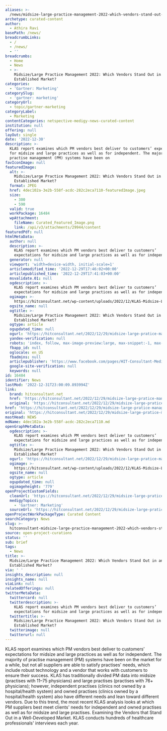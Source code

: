 ```yaml
---
aliases: >-
  /news/midsize-large-practice-management-2022-which-vendors-stand-out-in-an-established-market
archetype: curated-content
author:
  - Athira Ravi
basePath: /news/
breadcrumbLinks:
  - /
  - /news/
  - ''
breadcrumbs:
  - Home
  - News
  - >-
    Midsize/Large Practice Management 2022: Which Vendors Stand Out in an
    Established Market?
categories:
  - 'Gartner: Marketing'
categorySlug:
  - 'gartner: marketing'
categoryUrl:
  - topic/gartner-marketing
categoryLabel:
  - Marketing
contentCategories: netspective-medigy-news-curated-content
institution: null
offering: null
layOut: single
date: '2022-12-30'
description: >-
  KLAS report examines which PM vendors best deliver to customers’ expectations
  for midsize and large practices as well as for independent. The majority of
  practise management (PM) systems have been on 
favIconImage: null
featuredImage:
  alt: >-
    Midsize/Large Practice Management 2022: Which Vendors Stand Out in an
    Established Market?
  format: JPEG
  href: 4dec102a-3e2b-558f-acdc-282c2eca7110-featuredImage.jpeg
  size:
    - 300
    - 590
  valid: true
  workPackage: 16484
  wpAttachment:
    fileName: Curated_Featured_Image.png
    link: /api/v3/attachments/29944/content
featuredPdf: null
htmlMetaData:
  author: null
  description: >-
    KLAS report examines which PM vendors best deliver to customers’
    expectations for midsize and large practices as well as for independent...
  generator: null
  viewport: 'width=device-width, initial-scale=1'
  articlemodified_time: '2022-12-29T17:46:02+00:00'
  articlepublished_time: '2022-12-29T17:41:03+00:00'
  msvalidate.01: null
  ogdescription: >-
    KLAS report examines which PM vendors best deliver to customers’
    expectations for midsize and large practices as well as for independent...
  ogimage: >-
    https://hitconsultant.net/wp-content/uploads/2022/12/KLAS-Midsize-Large-Practice-Management-2022.png
  ogsite_name: null
  ogtitle: >-
    Midsize/Large Practice Management 2022: Which Vendors Stand Out in an
    Established Market?
  ogtype: article
  ogupdated_time: null
  ogurl: 'https://hitconsultant.net/2022/12/29/midsize-large-pratice-management-klas/'
  yandex-verification: null
  robots: 'index, follow, max-image-preview:large, max-snippet:-1, max-video-preview:-1'
  fbapp_id: null
  oglocale: en_US
  fbadmins: null
  articlepublisher: 'https://www.facebook.com/pages/HIT-Consultant-Media/302199219847409'
  google-site-verification: null
  keywords: null
id: 16484
identifier: News
lastMod: '2022-12-31T23:00:09.893994Z'
link:
  brand: hitconsultant.net
  href: 'https://hitconsultant.net/2022/12/29/midsize-large-pratice-management-klas/'
  original: 'https://hitconsultant.net/2022/12/29/midsize-large-pratice-management-klas/'
href: 'https://hitconsultant.net/2022/12/29/midsize-large-pratice-management-klas/'
original: 'https://hitconsultant.net/2022/12/29/midsize-large-pratice-management-klas/'
mastHead: NEWS
mdName: 4dec102a-3e2b-558f-acdc-282c2eca7110.md
openGraphMetaData:
  ogdescription: >-
    KLAS report examines which PM vendors best deliver to customers’
    expectations for midsize and large practices as well as for independent...
  ogtitle: >-
    Midsize/Large Practice Management 2022: Which Vendors Stand Out in an
    Established Market?
  ogurl: 'https://hitconsultant.net/2022/12/29/midsize-large-pratice-management-klas/'
  ogimage: >-
    https://hitconsultant.net/wp-content/uploads/2022/12/KLAS-Midsize-Large-Practice-Management-2022.png
  ogsite_name: null
  ogtype: article
  ogupdated_time: null
  ogimageheight: '779'
openProjectCustomFields:
  cleanUrl: 'https://hitconsultant.net/2022/12/29/midsize-large-pratice-management-klas/'
  medigyTopics:
    - 'Gartner: Marketing'
  sourceUrl: 'https://hitconsultant.net/2022/12/29/midsize-large-pratice-management-klas/'
openProjectWorkPackageType: Curated Content
searchCategory: News
slug: >-
  hitconsultant-midsize-large-practice-management-2022-which-vendors-stand-out-in-an-established-market
source: open-project-curations
status: ''
sub: brief
tags:
  - News
title: >-
  Midsize/Large Practice Management 2022: Which Vendors Stand Out in an
  Established Market?
via: ' '
insights_description: null
insights_name: null
viaLink: null
relatedOfferings: null
twitterMetaData:
  twittercard: null
  twitterdescription: >-
    KLAS report examines which PM vendors best deliver to customers’
    expectations for midsize and large practices as well as for independent...
  twittertitle: >-
    Midsize/Large Practice Management 2022: Which Vendors Stand Out in an
    Established Market?
  twitterimage: null
  twitterurl: null
---
```

<p>KLAS report examines which PM vendors best deliver to customers’ expectations for midsize and large practices as well as for independent. The majority of practise management (PM) systems have been on the market for a while, but not all suppliers are able to satisfy practises' needs, which include robust technology and a vendor that works with customers to ensure their success. KLAS has traditionally divided PM data into midsize (practises with 11–75 physicians) and large practises (practises with 76+ physicians); however, independent practises (clinics not owned by a hospital/health system) and owned practises (clinics owned by a hospital/health system) also have different needs and lean toward different vendors. Due to this trend, the most recent KLAS analysis looks at which PM suppliers best meet clients' needs for independent and owned practises as well as for midsize and large practises. Examining the Vendors that Stand Out in a Well-Developed Market. KLAS conducts hundreds of healthcare professionals' interviews each year.</p>